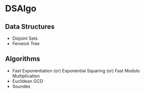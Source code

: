 # DSAlgo

## Data Structures
* Disjoint Sets
* Fenwick Tree

## Algorithms
* Fast Exponentiation (or) Exponential Squaring (or) Fast Modulo Multiplication
* Euclidean GCD
* Soundex